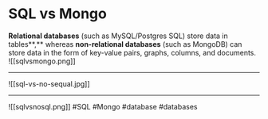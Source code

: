# SQL vs Mongo
**Relational databases** (such as MySQL/Postgres SQL) store data in tables**,** whereas **non-relational databases** (such as MongoDB) can store data in the form of key-value pairs, graphs, columns, and documents.
![[sqlvsmongo.png]]
***
![[sql-vs-no-sequal.jpg]]
***
![[sqlvsnosql.png]]
#SQL #Mongo
#database #databases 